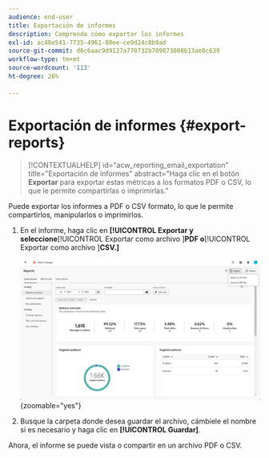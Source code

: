 ```yaml
---
audience: end-user
title: Exportación de informes
description: Comprenda cómo exportar los informes
exl-id: ac48e541-7735-4961-80ee-ce9d24c8b9ad
source-git-commit: d6c6aac9d9127a770732b709873008613ae8c639
workflow-type: tm+mt
source-wordcount: '113'
ht-degree: 26%

---
```


# Exportación de informes {#export-reports}

>[!CONTEXTUALHELP]
>id="acw_reporting_email_exportation"
>title="Exportación de informes"
>abstract="Haga clic en el botón **Exportar** para exportar estas métricas a los formatos PDF o CSV, lo que le permite compartirlas o imprimirlas."

Puede exportar los informes a PDF o CSV formato, lo que le permite compartirlos, manipularlos o imprimirlos.

1. En el informe, haga clic en **[!UICONTROL Exportar y seleccione**[!UICONTROL  Exportar como archivo ]**PDF o**[!UICONTROL  Exportar como archivo ]**CSV.]**

   ![Captura de pantalla que muestra las opciones de exportación en la interfaz de informes globales](assets/global_report_export.png){zoomable="yes"}

1. Busque la carpeta donde desea guardar el archivo, cámbiele el nombre si es necesario y haga clic en **[!UICONTROL Guardar]**.

Ahora, el informe se puede vista o compartir en un archivo PDF o CSV.